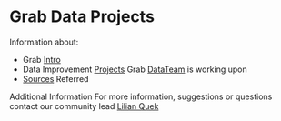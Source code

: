 # Grab Data Projects

Information about:
 - Grab [Intro](https://github.com/challa57/Grab-Data/blob/master/Grab%20Intro)
 - Data Improvement [Projects](https://github.com/challa57/Grab-Data/blob/master/Data%20Improvement%20Projects) Grab [DataTeam](https://github.com/challa57/Grab-Data/new/master) is working upon
 - [Sources](https://github.com/challa57/Grab-Data/blob/master/Sources%20Used) Referred
 

Additional Information
For more information, suggestions or questions contact our community lead [Lilian Quek](lilian.quek@grab.com)
